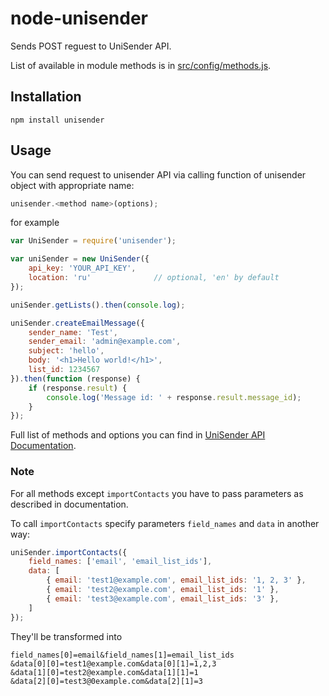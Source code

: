 # node-unisender
Sends POST reguest to UniSender API. 

List of available in module methods is in [src/config/methods.js](https://github.com/s0ph1e/node-unisender/blob/master/src/config/methods.js).

## Installation
```
npm install unisender
```

## Usage
You can send request to unisender API via calling function of unisender object with appropriate name:
```javascript
unisender.<method name>(options);
```
for example 
```javascript
var UniSender = require('unisender');

var uniSender = new UniSender({
	api_key: 'YOUR_API_KEY',
	location: 'ru'              // optional, 'en' by default
});

uniSender.getLists().then(console.log);

uniSender.createEmailMessage({
	sender_name: 'Test',
	sender_email: 'admin@example.com',
	subject: 'hello',
	body: '<h1>Hello world!</h1>',
	list_id: 1234567
}).then(function (response) {
	if (response.result) {
		console.log('Message id: ' + response.result.message_id);
	}
});
```

Full list of methods and options you can find in [UniSender API Documentation](http://www.unisender.com/ru/help/api/).


### Note
For all methods except `importContacts` you have to pass parameters as described in documentation.

To call `importContacts` specify parameters `field_names` and `data` in another way:
```javascript
uniSender.importContacts({
	field_names: ['email', 'email_list_ids'],
	data: [
		{ email: 'test1@example.com', email_list_ids: '1, 2, 3' },
		{ email: 'test2@example.com', email_list_ids: '1' },
		{ email: 'test3@example.com', email_list_ids: '3' },
	]
});
```

They'll be transformed into 
```
field_names[0]=email&field_names[1]=email_list_ids
&data[0][0]=test1@example.com&data[0][1]=1,2,3
&data[1][0]=test2@example.com&data[1][1]=1
&data[2][0]=test3@0example.com&data[2][1]=3
```





